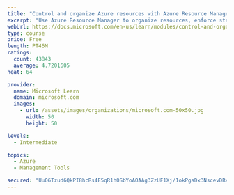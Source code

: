 ```yaml
---
title: "Control and organize Azure resources with Azure Resource Manager"
excerpt: "Use Azure Resource Manager to organize resources, enforce standards, and protect critical assets from deletion."
webUrl: https://docs.microsoft.com/en-us/learn/modules/control-and-organize-with-azure-resource-manager/
type: course
price: Free
length: PT46M
ratings:
  count: 43843
  average: 4.7201605
heat: 64

provider:
  name: Microsoft Learn
  domain: microsoft.com
  images:
    - url: /assets/images/organizations/microsoft.com-50x50.jpg
      width: 50
      height: 50

levels:
  - Intermediate

topics:
  - Azure
  - Management Tools

secured: "Uu06Tzud6QkPI8hcRs4E5qR1h0SbYoAOAAg3ZzUF1Xj/1okPgaDx3NscevDRvpO9kLdmF+QavdbLEvEuXFrF4oIIl2eh3LMMNXP5Y4vihbTu9vdxIPOTbwb6sPV/S4XBykW+u1bN5ABYSGiPz/MAHwQQWG0+x8rb9D0Er2ibjNutzDyY3nFPvdBMyfpNWqUKHZboFp4xFSXlnouiUNhiB22O7zlRBeC3yIQWUaXL9Zj6TjMIJxk27bN9fNMF3d/fWUKym+HxCpON/MYh52mPYk7oZxMTYLZipV+s9ENxOVzK3/674FlNCXlhA/zdCoccjlMwgSGr3rHRlq3J3r3Pp6GM2BmEgrB9Ln833tUmHgceNlZvIVsgG352CvLr58m7dkYqWu+AEfbAfWJD8RxMIlXBZ5X97RnlyXl4aYxI64rlmo/yIiEojYsATkbJEre7;QXmqoRa835f02l73L72WTw=="
---
```


